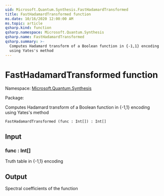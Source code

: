 ```yaml
---
uid: Microsoft.Quantum.Synthesis.FastHadamardTransformed
title: FastHadamardTransformed function
ms.date: 10/16/2020 12:00:00 AM
ms.topic: article
qsharp.kind: function
qsharp.namespace: Microsoft.Quantum.Synthesis
qsharp.name: FastHadamardTransformed
qsharp.summary: >-
  Computes Hadamard transform of a Boolean function in {-1,1} encoding
  using Yates's method
---
```


# FastHadamardTransformed function

Namespace: [Microsoft.Quantum.Synthesis](xref:Microsoft.Quantum.Synthesis)

Package: [](https://nuget.org/packages/)


Computes Hadamard transform of a Boolean function in {-1,1} encodingusing Yates's method

```Q#
FastHadamardTransformed (func : Int[]) : Int[]
```


## Input

### func : Int[]

Truth table in {-1,1} encoding



## Output

Spectral coefficients of the function